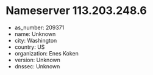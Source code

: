 # Nameserver 113.203.248.6

* as_number: 209371
* name: Unknown
* city: Washington
* country: US
* organization: Enes Koken
* version: Unknown
* dnssec: Unknown
